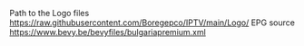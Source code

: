 Path to the Logo files
https://raw.githubusercontent.com/Boregepco/IPTV/main/Logo/
EPG source  https://www.bevy.be/bevyfiles/bulgariapremium.xml
